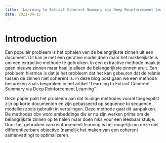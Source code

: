 ```yaml
---
title: 'Learning to Extract Coherent Summary via Deep Reinforcement Learning'
date: 2021-04-15
---
```


Introduction
======
Een populair probleem is het ophalen van de belangrijkste zinnen uit een document. Dit kan je met een gerative model 
doen maar het makkelijkste is om een extractive methode te gebruiken. In een extractive methode maak je geen nieuwe zinnen
maar haal je alleen de belangerijkste zinnen eruit. Een probleem hiermee is dat je het probleem dat het kan gebeuren
dat de relatie tussen de zinnen niet coherent is. In deze blog post gaan we een methode bespreken zoals besproken in 
het artikel "Learning to Extract Coherent Summary via Deep Reinforcement Learning".

Deze paper pakt het probleem aan dat huidige methodes vooral toegespitst zijn op korte documenten en zijn gebasseerd op
sequence to sequence modellen zoals gebruikt in vertalingen. Deze methode gaat dit aanpakken. De methodes obv word 
embeddings die er nu zijn werken prima om de belangrijkste zinnen op te halen maar doen niks voor een leesbaar stukje. 
Door het gebruiken van reinforcement learning is het mogelijk om deze niet differentieerbare objective (namelijk het maken
van een coherent samenvatting) to optimalizeren. 